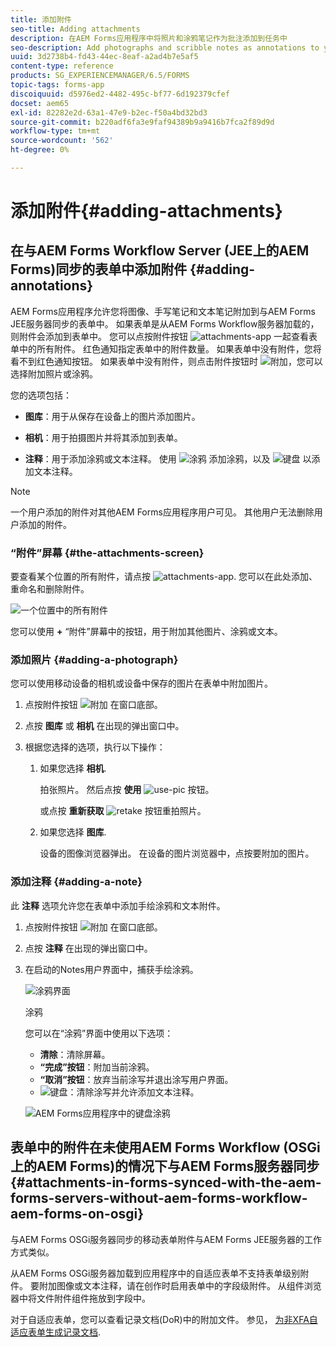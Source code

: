 ```yaml
---
title: 添加附件
seo-title: Adding attachments
description: 在AEM Forms应用程序中将照片和涂鸦笔记作为批注添加到任务中
seo-description: Add photographs and scribble notes as annotations to your task in the AEM Forms app
uuid: 3d2738b4-fd43-44ec-8eaf-a2ad4b7e5af5
content-type: reference
products: SG_EXPERIENCEMANAGER/6.5/FORMS
topic-tags: forms-app
discoiquuid: d5976ed2-4482-495c-bf77-6d192379cfef
docset: aem65
exl-id: 82282e2d-63a1-47e9-b2ec-f50a4bd32bd3
source-git-commit: b220adf6fa3e9faf94389b9a9416b7fca2f89d9d
workflow-type: tm+mt
source-wordcount: '562'
ht-degree: 0%

---
```


# 添加附件{#adding-attachments}

## 在与AEM Forms Workflow Server (JEE上的AEM Forms)同步的表单中添加附件 {#adding-annotations}

AEM Forms应用程序允许您将图像、手写笔记和文本笔记附加到与AEM Forms JEE服务器同步的表单中。 如果表单是从AEM Forms Workflow服务器加载的，则附件会添加到表单中。 您可以点按附件按钮 ![attachments-app](assets/attachments-app.png) 一起查看表单中的所有附件。 红色通知指定表单中的附件数量。 如果表单中没有附件，您将看不到红色通知按钮。 如果表单中没有附件，则点击附件按钮时 ![附加](assets/attch.png)，您可以选择附加照片或涂鸦。

您的选项包括：

* **图库**：用于从保存在设备上的图片添加图片。

* **相机**：用于拍摄图片并将其添加到表单。

* **注释**：用于添加涂鸦或文本注释。 使用 ![涂鸦](assets/scribble.png) 添加涂鸦，以及 ![键盘](assets/keyboard.png) 以添加文本注释。

>[!NOTE]
>
>一个用户添加的附件对其他AEM Forms应用程序用户可见。 其他用户无法删除用户添加的附件。

### “附件”屏幕 {#the-attachments-screen}

要查看某个位置的所有附件，请点按 ![attachments-app](assets/attachments-app.png). 您可以在此处添加、重命名和删除附件。

![一个位置中的所有附件](assets/attachments-screen.png)

您可以使用 **+** “附件”屏幕中的按钮，用于附加其他图片、涂鸦或文本。

### 添加照片 {#adding-a-photograph}

您可以使用移动设备的相机或设备中保存的图片在表单中附加图片。

1. 点按附件按钮 ![附加](assets/attch.png) 在窗口底部。
1. 点按 **图库** 或 **相机** 在出现的弹出窗口中。
1. 根据您选择的选项，执行以下操作：

   1. 如果您选择 **相机**.

      拍张照片。 然后点按 **使用** ![use-pic](assets/use-pic.png) 按钮。

      或点按 **重新获取** ![retake](assets/retake.png) 按钮重拍照片。

   1. 如果您选择 **图库**.

      设备的图像浏览器弹出。 在设备的图片浏览器中，点按要附加的图片。

### 添加注释 {#adding-a-note}

此 **注释** 选项允许您在表单中添加手绘涂鸦和文本附件。

1. 点按附件按钮 ![附加](assets/attch.png) 在窗口底部。
1. 点按 **注释** 在出现的弹出窗口中。
1. 在启动的Notes用户界面中，捕获手绘涂鸦。

   ![涂鸦界面](assets/scribble-ui.png)

   涂鸦

   您可以在“涂鸦”界面中使用以下选项：

   * **清除**：清除屏幕。
   * **“完成”按钮**：附加当前涂鸦。
   * **“取消”按钮**：放弃当前涂写并退出涂写用户界面。
   * ![键盘](assets/keyboard.png)：清除涂写并允许添加文本注释。

   ![AEM Forms应用程序中的键盘涂鸦](assets/keyboard-inapp.png)

## 表单中的附件在未使用AEM Forms Workflow (OSGi上的AEM Forms)的情况下与AEM Forms服务器同步 {#attachments-in-forms-synced-with-the-aem-forms-servers-without-aem-forms-workflow-aem-forms-on-osgi}

与AEM Forms OSGi服务器同步的移动表单附件与AEM Forms JEE服务器的工作方式类似。

从AEM Forms OSGi服务器加载到应用程序中的自适应表单不支持表单级别附件。 要附加图像或文本注释，请在创作时启用表单中的字段级附件。 从组件浏览器中将文件附件组件拖放到字段中。

对于自适应表单，您可以查看记录文档(DoR)中的附加文件。 参见， [为非XFA自适应表单生成记录文档](../../forms/using/generate-document-of-record-for-non-xfa-based-adaptive-forms.md).
